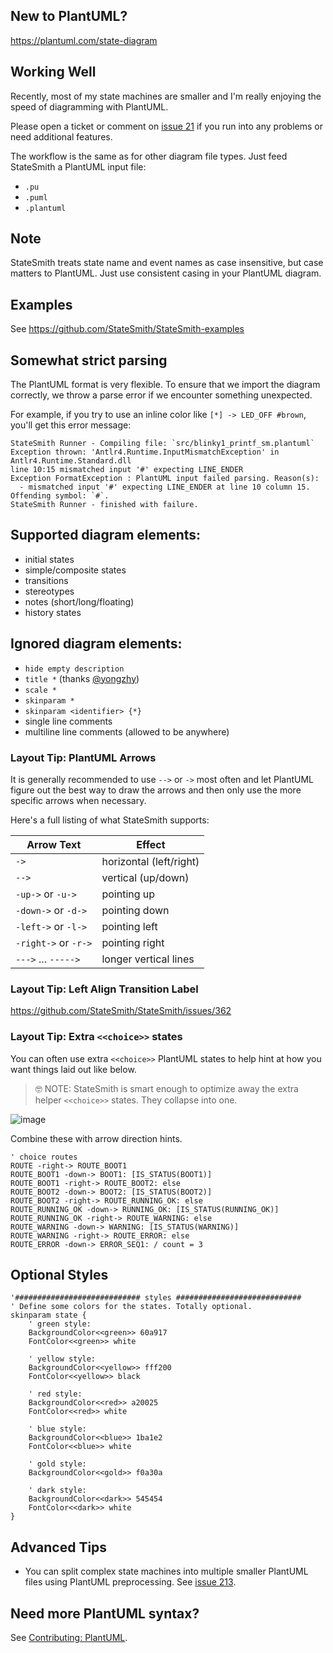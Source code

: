 ## New to PlantUML?
https://plantuml.com/state-diagram

## Working Well
Recently, most of my state machines are smaller and I'm really enjoying the speed of diagramming with PlantUML.

Please open a ticket or comment on [issue 21](https://github.com/StateSmith/StateSmith/issues/21) if you run into any problems or need additional features.

The workflow is the same as for other diagram file types. Just feed StateSmith a PlantUML input file: 
* `.pu`
* `.puml`
* `.plantuml`

## Note
StateSmith treats state name and event names as case insensitive, but case matters to PlantUML. Just use consistent casing in your PlantUML diagram.

## Examples
See https://github.com/StateSmith/StateSmith-examples

## Somewhat strict parsing
The PlantUML format is very flexible. To ensure that we import the diagram correctly, we throw a parse error
if we encounter something unexpected.

For example, if you try to use an inline color like `[*] -> LED_OFF #brown`, you'll get this error message:

```
StateSmith Runner - Compiling file: `src/blinky1_printf_sm.plantuml`
Exception thrown: 'Antlr4.Runtime.InputMismatchException' in Antlr4.Runtime.Standard.dll
line 10:15 mismatched input '#' expecting LINE_ENDER
Exception FormatException : PlantUML input failed parsing. Reason(s):
  - mismatched input '#' expecting LINE_ENDER at line 10 column 15. Offending symbol: `#`.
StateSmith Runner - finished with failure.
```

## Supported diagram elements:
- initial states
- simple/composite states
- transitions
- stereotypes
- notes (short/long/floating)
- history states

## Ignored diagram elements:
- `hide empty description`
- `title *` (thanks [@yongzhy](https://github.com/StateSmith/StateSmith/issues/216))
- `scale *`
- `skinparam *`
- `skinparam <identifier> {*}`
- single line comments
- multiline line comments (allowed to be anywhere)


### Layout Tip: PlantUML Arrows
It is generally recommended to use `-->` or `->` most often and let PlantUML figure out the best way to draw the arrows and then only use the more specific arrows when necessary.

Here's a full listing of what StateSmith supports:

| Arrow Text           | Effect                  |
| -------------------- | ----------------------- |
| `->`                 | horizontal (left/right) |
| `-->`                | vertical (up/down)      |
| `-up->` or `-u->`    | pointing up             |
| `-down->` or `-d->`  | pointing down           |
| `-left->` or `-l->`  | pointing left           |
| `-right->` or `-r->` | pointing right          |
| `--->` ... `----->`  | longer vertical lines   |



### Layout Tip: Left Align Transition Label
https://github.com/StateSmith/StateSmith/issues/362



### Layout Tip: Extra `<<choice>>` states
You can often use extra `<<choice>>` PlantUML states to help hint at how you want things laid out like below.

> 🤓 NOTE: StateSmith is smart enough to optimize away the extra helper `<<choice>>` states. They collapse into one.

![image](https://github.com/user-attachments/assets/c56589ab-0179-487a-9d8a-ef7724ab26ef)

Combine these with arrow direction hints.
```plantuml
' choice routes
ROUTE -right-> ROUTE_BOOT1
ROUTE_BOOT1 -down-> BOOT1: [IS_STATUS(BOOT1)]
ROUTE_BOOT1 -right-> ROUTE_BOOT2: else
ROUTE_BOOT2 -down-> BOOT2: [IS_STATUS(BOOT2)]
ROUTE_BOOT2 -right-> ROUTE_RUNNING_OK: else
ROUTE_RUNNING_OK -down-> RUNNING_OK: [IS_STATUS(RUNNING_OK)]
ROUTE_RUNNING_OK -right-> ROUTE_WARNING: else
ROUTE_WARNING -down-> WARNING: [IS_STATUS(WARNING)]
ROUTE_WARNING -right-> ROUTE_ERROR: else
ROUTE_ERROR -down-> ERROR_SEQ1: / count = 3
```

## Optional Styles
```plantuml
'############################ styles ############################
' Define some colors for the states. Totally optional.
skinparam state {
    ' green style:
    BackgroundColor<<green>> 60a917
    FontColor<<green>> white

    ' yellow style:
    BackgroundColor<<yellow>> fff200
    FontColor<<yellow>> black

    ' red style:
    BackgroundColor<<red>> a20025
    FontColor<<red>> white

    ' blue style:
    BackgroundColor<<blue>> 1ba1e2
    FontColor<<blue>> white

    ' gold style:
    BackgroundColor<<gold>> f0a30a

    ' dark style:
    BackgroundColor<<dark>> 545454
    FontColor<<dark>> white
}
```

## Advanced Tips
- You can split complex state machines into multiple smaller PlantUML files using PlantUML preprocessing. See [issue 213](https://github.com/StateSmith/StateSmith/issues/213).



## Need more PlantUML syntax?
See [Contributing: PlantUML](https://github.com/StateSmith/StateSmith/wiki/Contributing:-PlantUML).

